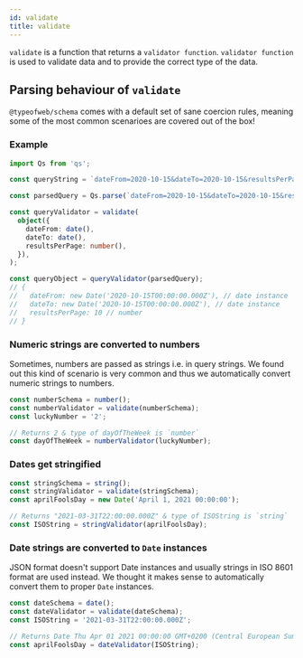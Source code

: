 ```yaml
---
id: validate
title: validate
---
```


`validate` is a function that returns a `validator function`. `validator function` is used to validate data and to provide the correct type of the data.

## Parsing behaviour of `validate`

`@typeofweb/schema` comes with a default set of sane coercion rules, meaning some of the most common scenarioes are covered out of the box!

### Example

```ts
import Qs from 'qs';

const queryString = `dateFrom=2020-10-15&dateTo=2020-10-15&resultsPerPage=10`;

const parsedQuery = Qs.parse(`dateFrom=2020-10-15&dateTo=2020-10-15&resultsPerPage=10`);

const queryValidator = validate(
  object({
    dateFrom: date(),
    dateTo: date(),
    resultsPerPage: number(),
  }),
);

const queryObject = queryValidator(parsedQuery);
// {
//   dateFrom: new Date('2020-10-15T00:00:00.000Z'), // date instance
//   dateTo: new Date('2020-10-15T00:00:00.000Z'), // date instance
//   resultsPerPage: 10 // number
// }
```

### Numeric strings are converted to numbers

Sometimes, numbers are passed as strings i.e. in query strings. We found out this kind of scenario is very common and thus we automatically convert numeric strings to numbers.

```ts
const numberSchema = number();
const numberValidator = validate(numberSchema);
const luckyNumber = '2';

// Returns 2 & type of dayOfTheWeek is `number`
const dayOfTheWeek = numberValidator(luckyNumber);
```

### Dates get stringified

```ts
const stringSchema = string();
const stringValidator = validate(stringSchema);
const aprilFoolsDay = new Date('April 1, 2021 00:00:00');

// Returns "2021-03-31T22:00:00.000Z" & type of ISOString is `string`
const ISOString = stringValidator(aprilFoolsDay);
```

### Date strings are converted to `Date` instances

JSON format doesn't support Date instances and usually strings in ISO 8601 format are used instead. We thought it makes sense to automatically convert them to proper `Date` instances.

```ts
const dateSchema = date();
const dateValidator = validate(dateSchema);
const ISOString = '2021-03-31T22:00:00.000Z';

// Returns Date Thu Apr 01 2021 00:00:00 GMT+0200 (Central European Summer Time) & type of aprilFoolsDay is `Date`
const aprilFoolsDay = dateValidator(ISOString);
```
